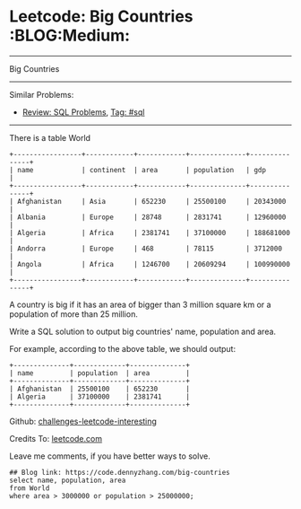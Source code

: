 # Leetcode: Big Countries     :BLOG:Medium:


---

Big Countries  

---

Similar Problems:  
-   [Review: SQL Problems](https://code.dennyzhang.com/review-sql), [Tag: #sql](https://code.dennyzhang.com/tag/sql)

---

There is a table World  

    +-----------------+------------+------------+--------------+---------------+
    | name            | continent  | area       | population   | gdp           |
    +-----------------+------------+------------+--------------+---------------+
    | Afghanistan     | Asia       | 652230     | 25500100     | 20343000      |
    | Albania         | Europe     | 28748      | 2831741      | 12960000      |
    | Algeria         | Africa     | 2381741    | 37100000     | 188681000     |
    | Andorra         | Europe     | 468        | 78115        | 3712000       |
    | Angola          | Africa     | 1246700    | 20609294     | 100990000     |
    +-----------------+------------+------------+--------------+---------------+

A country is big if it has an area of bigger than 3 million square km or a population of more than 25 million.  

Write a SQL solution to output big countries' name, population and area.  

For example, according to the above table, we should output:  

    +--------------+-------------+--------------+
    | name         | population  | area         |
    +--------------+-------------+--------------+
    | Afghanistan  | 25500100    | 652230       |
    | Algeria      | 37100000    | 2381741      |
    +--------------+-------------+--------------+

Github: [challenges-leetcode-interesting](https://github.com/DennyZhang/challenges-leetcode-interesting/tree/master/big-countries)  

Credits To: [leetcode.com](https://leetcode.com/problems/big-countries/description/)  

Leave me comments, if you have better ways to solve.  

    ## Blog link: https://code.dennyzhang.com/big-countries
    select name, population, area
    from World
    where area > 3000000 or population > 25000000;